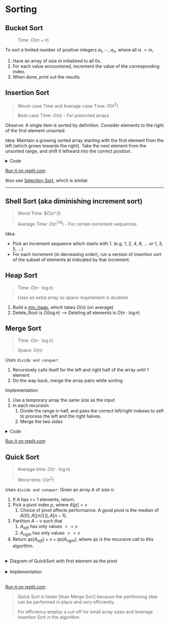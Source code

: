 # Sorting

## Bucket Sort
>Time: $O(m+n)$

To sort a limited number of positive integers $a_1,\cdots,a_n$, where all is $< m$,

1. Have an array of size $m$ initialized to all 0s.
2. For each value encountered, increment the value of the corresponding index.
3. When done, print out the results.
   


## Insertion Sort
> Worst-case Time and Average-case Time: $O(n^2)$
> 
> Best-case Time: $O(n)$ - For presorted arrays

Observe: A single item is sorted by definition. Consider elements to the right of the first element unsorted. 

Idea: Maintain a growing sorted array starting with the first element from the left (which grows towards the right). Take the next element from the unsorted range, and shift it leftward into the correct position.

<details>
<summary>Code</summary>

Given an array $a$ of size $n$,
1. Track two indexes $i$ and $j$. 
2. Outer loop (incrementing): $1 <= i < n$
3. Set $val = a[i]$
4. Inner loop (decrementing): $i-1 >= j >= 0.
5. While $a[j] > val$, swap the last two elements
6. When inner loop exits, insert the value at the correct spot.

```javascript
function insertionSort(array) {
	for (let i = 1; i < array.length; i += 1) {
        const val = array[i];

        let j;
		for (j = i-1; val < array[j]; j -= 1) {
            array[j + 1] = array[j];
        }
        array[j + 1] = val;
    }
}
```

</details>

[Run it on replit.com](https://replit.com/@leventoz/InsertionSort)

Also see [Selection Sort](interview-prep/data-structures-and-algorithm-analysis/7x-sorting.md), which is similar.

<hr>

## Shell Sort (aka diminishing increment sort)
> Worst Time: $O(n^2)
> 
> Average Time: $O(n^{7/6})$ - For certain increment sequences

Idea:
- Pick an increment sequence which starts with 1. (e.g. 1, 2, 4, 8, ... or 1, 3, 5, ...)
- For each increment (in decreasing order), run a version of insertion sort of the subset of elements at indicated by that increment.

## Heap Sort
> Time: $O(n \cdot \log n )$
> 
> Uses an extra array so space requirement is doubled

1. Build a [min_heap](6%20-%20Heap.md), which takes $O(n)$ (on average)
2. Delete_Root is $O(\log n)$ --> Deleting all elements is $O(n \cdot \log n )$


## Merge Sort
> Time: $O(n \cdot \log n )$
>
> Space: $O(n)$


Uses `divide and conquer`:
1. Recursively calls itself for the left and right half of the array until 1 element
2. On the way back, merge the array pairs while sorting

Implementation:
1. Use a temporary array the same size as the input
2. In each recursion
   1. Divide the range in half, and pass the correct left/right indexes to self to process the left and the right halves. 
   2. Merge the two sides

<details>
<summary>Code</summary>

```javascript
function mergeSort(source) {
    const tmpArray = new Array(source.length);
	msort(source, tmpArray, 0, source.length - 1);
}	

function msort (source, tmpArray, left, right) {
	if (left < right) {
		const center = Math.floor((left + right) / 2);
		msort(source, tmpArray, left, center)
		msort(source, tmpArray, center + 1, right)
		merge(source, tmpArray, left, center + 1, right)
    }
}

function merge(source, tmpArray, left, right, rightEnd) {
    const count = rightEnd - left + 1;
	const leftEnd = right - 1;
	let tmp = left;    

    function copyFromLeft() {
        tmpArray[tmp] = source[left];
        left += 1;
        tmp += 1;
    }
    function copyFromRight() {
        tmpArray[tmp] = source[right];
        right += 1;
        tmp += 1;
    }

    // While both half has more entries to compare
	while (left <= leftEnd && right <= rightEnd) {
		if (source[left] <= source[right]) {
            copyFromLeft();
        } else {
            copyFromRight();
        }
    }

    // If the right half ended first, copy the remaining from the left
	while (left <= leftEnd) {
        copyFromLeft();        
    }

    // If the left half ended first, copy the remaining from the right
	while (right <= rightEnd) {
        copyFromRight();
    }

    // Copy it back at the correct indexes. Use rightEnd since it hasn't mutated.
    for (let i = 0; i < count; i += 1, rightEnd -= 1) {
        source[rightEnd] = tmpArray[rightEnd];
    }s
}
```

</details>

[Run it on replit.com](https://replit.com/@leventoz/MergeSort#index.js)

## Quick Sort
> Average time: $O(n \cdot \log n )$
>
> Worst time:  $O(n^2)$

Uses `divide and conquer`. Given an array $A$ of size $n$:
1. If $A$ has <= 1 elements, return.
2. Pick a pivot index $p$, where $A[p] = v$
   1. Choice of pivot affects performance. A good pivot is the median of $A[0], A[\lfloor n/2 \rfloor], A[n-1]$.
3. Partition $A - v$ such that
   1. $A_{left}$ has only values $<= v$ 
   2. $A_{right}$ has only values $>= v$
4. Return $qs(A_{left}) + v + qs(A_{right})$, where $qs$ is the recursive call to this algorithm.

<br>
<details>
<summary>Diagram of QuickSort with first element as the pivot</summary>
![QuickSort with first element as the pivot](https://s3.amazonaws.com/hr-challenge-images/quick-sort/QuickSort.png)
</details>
<br>
<details>
<summary>Implementation</summary>

1. If two elements, sort manually if needed and return. If one element, return.
2. Pick a pivot (median of three: Pick the first, last and middle elements, sort and pick the one in the middle of the three)
3. Move the pivot out of the way by swapping it out to the right - 1.
4. let $i$ = left, $j$ = right - 1 
5. $i$ moves to the right, skips over values smaller than pivot.
6. $j$ moves to the left, skips over values larger than pivot.
7. If $i$ is to the left of $j$, the items are swapped and loop continues from step #5.
8. Swap the pivot with what's pointed by $i$.
9. Call Qsort once for the left-side array of the pivot and once the right-side array of the pivot. 

Note: This is a rough explanation, click link below to see code.
</details>
<br>

[Run it on replit.com](https://replit.com/@leventoz/QuickSort#index.js)

> Quick Sort is faster [than Merge Sort] because the partitioning step can be performed in place and very efficiently.
>
> For efficiency employ a cut-off for small array sizes and leverage Insertion Sort in the algorithm.

